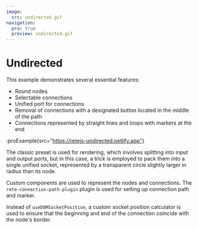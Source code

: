 ```yaml
---
image:
  src: undirected.gif
navigation:
  pro: true
  preview: undirected.gif
---
```


# Undirected

This example demonstrates several essential features:

- Round nodes
- Selectable connections
- Unified port for connections
- Removal of connections with a designated button located in the middle of the path
- Connections represented by straight lines and loops with markers at the end

:proExample{src="https://retejs-undirected.netlify.app"}

The classic preset is used for rendering, which involves splitting into input and output ports, but in this case, a trick is employed to pack them into a single unified socket, represented by a transparent circle slightly larger in radius than its node.

Custom components are used to represent the nodes and connections. The `rete-connection-path-plugin` plugin is used for setting up connection path and marker.

Instead of `useDOMSocketPosition`, a custom socket position calculator is used to ensure that the beginning and end of the connection coincide with the node's border.
